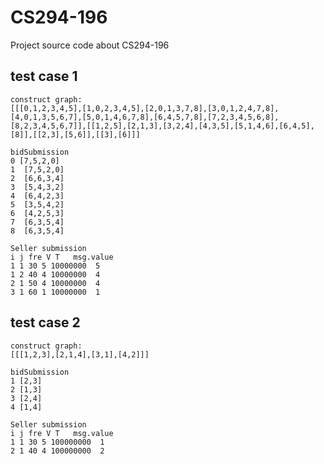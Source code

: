 # CS294-196
Project source code about CS294-196

## test case 1
```
construct graph:
[[[0,1,2,3,4,5],[1,0,2,3,4,5],[2,0,1,3,7,8],[3,0,1,2,4,7,8],[4,0,1,3,5,6,7],[5,0,1,4,6,7,8],[6,4,5,7,8],[7,2,3,4,5,6,8],[8,2,3,4,5,6,7]],[[1,2,5],[2,1,3],[3,2,4],[4,3,5],[5,1,4,6],[6,4,5],[8]],[[2,3],[5,6]],[[3],[6]]]
```
```
bidSubmission
0 [7,5,2,0]
1  [7,5,2,0]
2  [6,6,3,4]
3  [5,4,3,2]
4  [6,4,2,3]
5  [3,5,4,2]
6  [4,2,5,3]
7  [6,3,5,4]
8  [6,3,5,4]
```

```
Seller submission
i j fre V T   msg.value
1 1 30 5 10000000  5
1 2 40 4 10000000  4
2 1 50 4 10000000  4
3 1 60 1 10000000  1
```

## test case 2

```
construct graph:
[[[1,2,3],[2,1,4],[3,1],[4,2]]]

```

```
bidSubmission
1 [2,3]
2 [1,3]
3 [2,4]
4 [1,4]
```

```
Seller submission
i j fre V T   msg.value
1 1 30 5 100000000  1
2 1 40 4 100000000  2
```